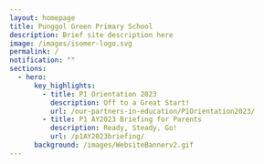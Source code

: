 ```yaml
---
layout: homepage
title: Punggol Green Primary School
description: Brief site description here
image: /images/isomer-logo.svg
permalink: /
notification: ""
sections:
  - hero:
      key_highlights:
        - title: P1 Orientation 2023
          description: Off to a Great Start!
          url: /our-partners-in-education/P1Orientation2023/
        - title: P1 AY2023 Briefing for Parents
          description: Ready, Steady, Go!
          url: /p1AY2023briefing/
      background: /images/WebsiteBannerv2.gif
---
```


